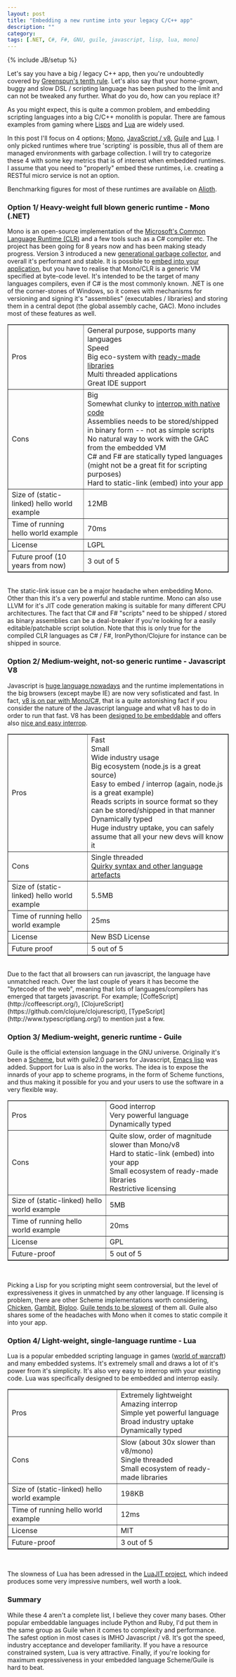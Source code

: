```yaml
---
layout: post
title: "Embedding a new runtime into your legacy C/C++ app"
description: ""
category:
tags: [.NET, C#, F#, GNU, guile, javascript, lisp, lua, mono]
---
```

{% include JB/setup %}

Let's say you have a big / legacy C++ app, then you're undoubtedly covered by [Greenspun's tenth rule](http://en.wikipedia.org/wiki/Greenspun's_tenth_rule). Let's also say that your home-grown, buggy and slow DSL / scripting language has been pushed to the limit and can not be tweaked any further. What do you do, how can you replace it?

As you might expect, this is quite a common problem, and embedding scripting languages into a big C/C++ monolith is popular. There are famous examples from gaming where [Lisps](http://en.wikipedia.org/wiki/Game_Oriented_Assembly_Lisp) and [Lua](http://www.wowwiki.com/Lua) are widely used.

In this post I'll focus on 4 options; [Mono](http://www.mono-project.com/Main_Page), [JavaScript / v8](http://code.google.com/p/v8/), [Guile](http://www.gnu.org/software/guile/) and [Lua](http://www.lua.org/). I only picked runtimes where true 'scripting' is possible, thus all of them are managed environments with garbage collection. I will try to categorize these 4 with some key metrics that is of interest when embedded runtimes. I assume that you need to "properly" embed these runtimes, i.e. creating a RESTful micro service is not an option.

Benchmarking figures for most of these runtimes are available on [Alioth](http://benchmarksgame.alioth.debian.org/).

### Option 1/ Heavy-weight full blown generic runtime - Mono (.NET)
Mono is an open-source implementation of the [Microsoft's Common Language Runtime (CLR)](http://msdn.microsoft.com/en-us/vstudio/aa569283.aspx) and a few tools such as a C# compiler etc. The project has been going for 8 years now and has been making steady progress. Version 3 introduced a new [generational garbage collector](http://www.mono-project.com/Generational_GC), and overall it's performant and stable. It is possible to [embed into your application](http://www.mono-project.com/Embedding_Mono), but you have to realise that Mono/CLR is a generic VM specified at byte-code level. It's intended to be the target of many languages compilers, even if C# is the most commonly known. .NET is one of the corner-stones of Windows, so it comes with mechanisms for versioning and signing it's "assemblies" (executables / libraries) and storing them in a central depot (the global assembly cache, GAC). Mono includes most of these features as well.

<table border="1">
<tbody>
<tr><td>Pros</td>
<td>General purpose, supports many languages
<br />
Speed
<br />
Big eco-system with <a href="http://nuget.codeplex.com/">ready-made libraries</a>
<br />
Multi threaded applications
<br />
Great IDE support
</td></tr>
<tr><td>Cons</td>
<td>Big
<br />
Somewhat clunky to <a href="http://www.mono-project.com/Interop_with_Native_Libraries">interrop with native code</a>
<br />
Assemblies needs to be stored/shipped in binary form -- not as simple scripts
<br />
No natural way to work with the GAC from the embedded VM
<br />
C# and F# are statically typed languages (might not be a great fit for scripting purposes)
<br />
Hard to static-link (embed) into your app
</td></tr>
<tr><td>Size of (static-linked) hello world example</td><td>12MB</td></tr>
<tr><td>Time of running hello world example</td><td>70ms</td></tr>
<tr><td>License</td><td>LGPL</td></tr>
<tr><td>Future proof (10 years from now)</td><td>3 out of 5</td></tr>
</tbody></table>
<br/>
The static-link issue can be a major headache when embedding Mono. Other than this it's a very powerful and stable runtime. Mono can also use LLVM for it's JIT code generation making is suitable for many different CPU architectures. The fact that C# and F# "scripts" need to be shipped / stored as binary assemblies can be a deal-breaker if you're looking for a easily editable/patchable script solution. Note that this is only true for the compiled CLR languages as C# / F#, IronPython/Clojure for instance can be shipped in source.

### Option 2/ Medium-weight, not-so generic runtime - Javascript V8
Javascript is [huge language nowadays](http://www.tiobe.com/index.php/content/paperinfo/tpci/index.html) and the runtime implementations in the big browsers (except maybe IE) are now very sofisticated and fast. In fact, [v8 is on par with Mono/C#](http://benchmarksgame.alioth.debian.org/u32/benchmark.php?test=all&lang=v8&lang2=csharp), that is a quite astonishing fact if you consider the nature of the Javascript language and what v8 has to do in order to run that fast. V8 has been [designed to be embeddable](https://developers.google.com/v8/get_started) and offers also [nice and easy interrop](https://developers.google.com/v8/embed).

<table border="1">
<tbody>
<tr><td>Pros</td>
<td>Fast
<br />
Small
<br />
Wide industry usage
<br />
Big ecosystem (node.js is a great source)
<br />
Easy to embed / interrop (again, node.js is a great example)
<br />
Reads scripts in source format so they can be stored/shipped in that manner
<br />
Dynamically typed
<br />
Huge industry uptake, you can safely assume that all your new devs will know it
</td></tr>
<tr><td>Cons</td><td>Single threaded
<br />
<a href="http://www.youtube.com/watch?v=kXEgk1Hdze0">Quirky syntax and other language artefacts</a>
</td>
</tr>
<tr><td>Size of (static-linked) hello world example</td><td>5.5MB</td></tr>
<tr><td>Time of running hello world example</td><td>25ms</td></tr>
<tr><td>License</td><td>New BSD License</td></tr>
<tr><td>Future proof</td><td>5 out of 5</td></tr>
</tbody></table>
<br />
Due to the fact that all browsers can run javascript, the language have unmatched reach. Over the last couple of years it has become the "bytecode of the web", meaning that lots of languages/compilers has emerged that targets javascript. For example; [CoffeScript](http://coffeescript.org/), [ClojureScript](https://github.com/clojure/clojurescript), [TypeScript](http://www.typescriptlang.org/) to mention just a few.

### Option 3/ Medium-weight, generic runtime - Guile
Guile is the official extension language in the GNU universe. Originally it's been a <a href="http://en.wikipedia.org/wiki/Scheme_(programming_language)">Scheme</a>, but with guile2.0 parsers for Javascript, [Emacs lisp](http://en.wikipedia.org/wiki/Emacs_Lisp) was added. Support for Lua is also in the works. The idea is to expose the innards of your app to scheme programs, in the form of Scheme functions, and thus making it possible for you and your users to use the software in a very flexible way.

<table border="1">
<tbody>
<tr><td>Pros</td>
<td>Good interrop
<br />
Very powerful language
<br />
Dynamically typed
</td></tr>
<tr><td>Cons</td>
<td>Quite slow, order of magnitude slower than Mono/v8
<br />
Hard to static-link (embed) into your app
<br />
Small ecosystem of ready-made libraries
<br />
Restrictive licensing
</td></tr>
<tr><td>Size of (static-linked) hello world example</td><td>5MB</td></tr>
<tr><td>Time of running hello world example</td><td>20ms</td></tr>
<tr><td>License</td><td>GPL</td></tr>
<tr><td>Future-proof</td><td>5 out of 5</td></tr>
</tbody></table>
<br />

Picking a Lisp for you scripting might seem controversial, but the level of expressiveness it gives in unmatched by any other language. If licensing is problem, there are other Scheme implementations worth considering, [Chicken](http://www.call-cc.org/), [Gambit](http://gambitscheme.org/wiki/index.php/Main_Page), [Bigloo](http://www-sop.inria.fr/indes/fp/Bigloo/). [Guile tends to be slowest](http://www.cs.utah.edu/%7Emflatt/benchmarks-20100126/log3/Benchmarks.html) of them all. Guile also shares some of the headaches with Mono when it comes to static compile it into your app.

### Option 4/ Light-weight, single-language runtime - Lua
Lua is a popular embedded scripting language in games ([world of warcraft](http://www.wowwiki.com/Lua)) and many embedded systems. It's extremely small and draws a lot of it's power from it's simplicity. It's also very easy to interrop with your existing code. Lua was specifically designed to be embedded and interrop easily.

<table border="1">
<tbody>
<tr><td>Pros</td>
<td>Extremely lightweight
<br />
Amazing interrop
<br />
Simple yet powerful language
<br />
Broad industry uptake
<br />
Dynamically typed
</td></tr>
<tr><td>Cons</td>
<td>Slow (about 30x slower than v8/mono)
<br />
Single threaded
<br />
Small ecosystem of ready-made libraries
</td></tr>
<tr><td>Size of (static-linked) hello world example</td><td>198KB</td></tr>
<tr><td>Time of running hello world example</td><td>12ms</td></tr>
<tr><td>License</td><td>MIT</td></tr>
<tr><td>Future-proof</td><td>3 out of 5</td></tr>
</tbody></table>
<br />

The slowness of Lua has been adressed in the [LuaJIT project](http://luajit.org/), which indeed produces some very impressive numbers, well worth a look.

### Summary
While these 4 aren't a complete list, I believe they cover many bases. Other popular embeddable languages include Python and Ruby, I'd put them in the same group as Guile when it comes to complexity and performance. The safest option in most cases is IMHO Javascript / v8. It's got the speed, industry acceptance and developer familiarity. If you have a resource constrained system, Lua is very attractive. Finally, if you're looking for maximum expressiveness in your embedded language Scheme/Guile is hard to beat.